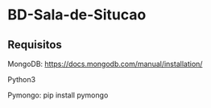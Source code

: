 # BD-Sala-de-Situcao

## Requisitos
MongoDB: https://docs.mongodb.com/manual/installation/

Python3

Pymongo: pip install pymongo
